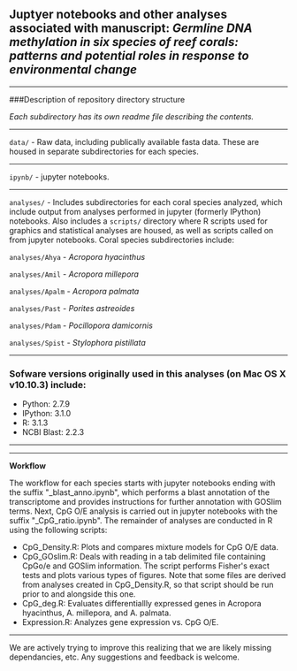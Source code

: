 ## Juptyer notebooks and other analyses associated with manuscript: _Germline DNA methylation in six species of reef corals: patterns and potential roles in response to environmental change_

---

###Description of repository directory structure

_Each subdirectory has its own readme file describing the contents._

---   

`data/` - Raw data, including publically available fasta data. These are housed in separate subdirectories for each species.

--- 

`ipynb/` - jupyter notebooks.


---

`analyses/` - Includes subdirectories for each coral species analyzed, which include output from analyses performed in jupyter (formerly IPython) notebooks. Also includes a `scripts/` directory where R scripts used for graphics and statistical analyses are housed, as well as scripts called on from jupyter notebooks. Coral species subdirectories include:

  `analyses/Ahya` - *Acropora hyacinthus* 
  
  `analyses/Amil` - *Acropora millepora* 
  
  `analyses/Apalm` - *Acropora palmata* 
  
  `analyses/Past` - *Porites astreoides* 
  
  `analyses/Pdam` - *Pocillopora damicornis* 
  
  `analyses/Spist` - *Stylophora pistillata* 
  
---



### Sofware versions originally used in this analyses (on Mac OS X v10.10.3) include: 

* Python: 2.7.9  
* IPython: 3.1.0
* R: 3.1.3  
* NCBI Blast: 2.2.3 

---

---

**Workflow** 

The workflow for each species starts with jupyter notebooks ending with the suffix "_blast_anno.ipynb", which performs a blast annotation of the transcriptome and provides instructions for further annotation with GOSlim terms. Next, CpG O/E analysis is carried out in jupyter notebooks with the suffix "_CpG_ratio.ipynb". The remainder of analyses are conducted in R using the following scripts: 

- CpG_Density.R: Plots and compares mixture models for CpG O/E data.
- CpG_GOslim.R: Deals with reading in a tab delimited file containing CpGo/e and GOSlim information. The script performs Fisher's exact tests and plots various types of figures. Note that some files are derived from analyses created in CpG_Density.R, so that script should be run prior to and alongside this one.
- CpG_deg.R: Evaluates differentiallly expressed genes in Acropora hyacinthus, A. millepora, and A. palmata.
- Expression.R: Analyzes gene expression vs. CpG O/E.

---

We are actively trying to improve this realizing that we are likely missing dependancies, etc. Any suggestions and feedback is welcome. 

